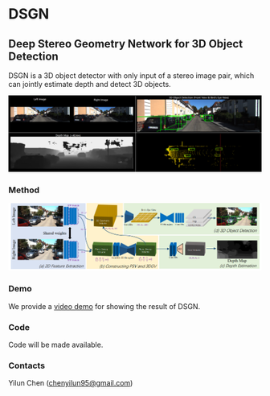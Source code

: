 # DSGN
## Deep Stereo Geometry Network for 3D Object Detection

DSGN is a 3D object detector with only input of a stereo image pair, which can jointly estimate depth and detect 3D objects. 

<div align="center">
 <img src="doc/sample_result.png">
</div>

### Method

<div align="center">
 <img src="doc/pipeline.png">
</div>

### Demo

We provide a [video demo](https://www.youtube.com/watch?v=MbROLiuF6BY) for showing the result of DSGN.

### Code
Code will be made available.

### Contacts
Yilun Chen (chenyilun95@gmail.com)

